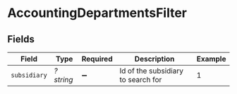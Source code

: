 # AccountingDepartmentsFilter


## Fields

| Field                              | Type                               | Required                           | Description                        | Example                            |
| ---------------------------------- | ---------------------------------- | ---------------------------------- | ---------------------------------- | ---------------------------------- |
| `subsidiary`                       | *?string*                          | :heavy_minus_sign:                 | Id of the subsidiary to search for | 1                                  |